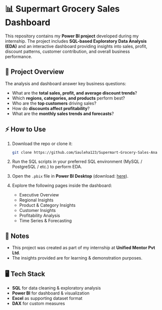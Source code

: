 # 📊 Supermart Grocery Sales Dashboard

This repository contains my **Power BI project** developed during my internship. The project includes **SQL-based Exploratory Data Analysis (EDA)** and an interactive dashboard providing insights into sales, profit, discount patterns, customer contribution, and overall business performance.


## 🚀 Project Overview

The analysis and dashboard answer key business questions:

* What are the **total sales, profit, and average discount trends**?
* Which **regions, categories, and products** perform best?
* Who are the **top customers** driving sales?
* How do **discounts affect profitability**?
* What are the **monthly sales trends and forecasts**?


## ⚡ How to Use

1. Download the repo or clone it:

   ```bash
   git clone https://github.com/Sauleha123/Supermart-Grocery-Sales-Analysis
   ```

2. Run the SQL scripts in your preferred SQL environment (MySQL / PostgreSQL / etc.) to perform EDA.

3. Open the `.pbix` file in **Power BI Desktop** (download: [here](https://powerbi.microsoft.com/desktop/)).

4. Explore the following pages inside the dashboard:

   * Executive Overview
   * Regional Insights
   * Product & Category Insights
   * Customer Insights
   * Profitability Analysis
   * Time Series & Forecasting


## 📌 Notes

* This project was created as part of my internship at **Unified Mentor Pvt Ltd**.
* The insights provided are for learning & demonstration purposes.


## 🖥️ Tech Stack

* **SQL** for data cleaning & exploratory analysis
* **Power BI** for dashboard & visualization
* **Excel** as supporting dataset format
* **DAX** for custom measures



